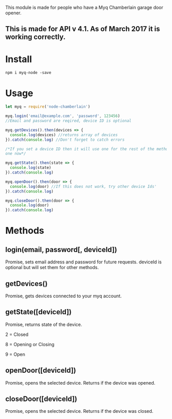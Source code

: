 This module is made for people who have a Myq Chamberlain garage door opener.

## This is made for API v 4.1. As of March 2017 it is working correctly.

# Install

`npm i myq-node -save`

# Usage

```javascript
let myq = require('node-chamberlain')

myq.login('email@example.com', 'password', 123456)
//Email and password are reqired, device ID is optional

myq.getDevices().then(devices => {
  console.log(devices) //returns array of devices
}).catch(console.log) //Don't forget to catch errors

/*If you set a device ID then it will use one for the rest of the methods, if not just provide
one now*/

myq.getState().then(state => {
  console.log(state)
}).catch(console.log)

myq.openDoor().then(door => {
  console.log(door) //If this does not work, try other device Ids'
}).catch(console.log)

myq.closeDoor().then(door => {
  console.log(door)
}).catch(console.log)
```

# Methods

## login(email, password[, deviceId])

Promise, sets email address and password for future requests. deviceId is optional but will set them for other methods.

## getDevices()

Promise, gets devices connected to your myq account.

## getState([deviceId])

Promise, returns state of the device.

2 = Closed

8 = Opening or Closing

9 = Open

## openDoor([deviceId])

Promise, opens the selected device. Returns if the device was opened.

## closeDoor([deviceId])

Promise, opens the selected device. Returns if the device was closed.
